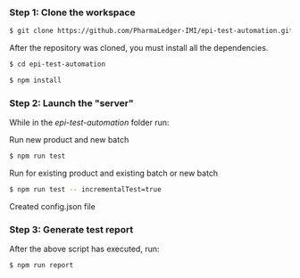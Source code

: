 ### Step 1: Clone the workspace

```sh
$ git clone https://github.com/PharmaLedger-IMI/epi-test-automation.git
```

After the repository was cloned, you must install all the dependencies.

```sh
$ cd epi-test-automation

$ npm install
```

### Step 2: Launch the "server"

While in the *epi-test-automation* folder run:

Run new product and new batch
```sh
$ npm run test
```
Run for existing product and existing batch or new batch
```sh
$ npm run test -- incrementalTest=true 
```
Created config.json file

### Step 3: Generate test report

After the above script has executed, run:

```sh
$ npm run report
```